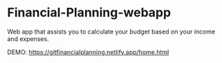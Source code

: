 # Financial-Planning-webapp
Web app that assists you to calculate your budget based on your income and expenses.

DEMO: https://gitfinancialplanning.netlify.app/home.html
